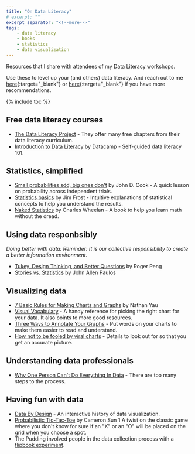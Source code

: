 ```yaml
---
title: "On Data Literacy"
# excerpt: ""
excerpt_separator: "<!--more-->" 
tags: 
    - data literacy
    - books
    - statistics
    - data visualization
---
```


Resources that I share with attendees of my Data Literacy workshops.   
<!--more-->
Use these to level up your (and others) data literacy. And reach out to me [here](https://www.linkedin.com/in/jahnavigh){:target="_blank"} or [here](mailto:jahnavighelani@gmail.com?){:target="_blank"} if you have more recommendations.

{% include toc %}

## Free data literacy courses
- [The Data Literacy Project](https://thedataliteracyproject.org/data-literacy-courses/) - They offer many free chapters from their data literacy curriculum.
- [Introduction to Data Literacy](https://app.datacamp.com/learn/courses/introduction-to-data-literacy) by Datacamp - Self-guided data literacy 101.

<!-- [![image-left]({{ '/images/data-literacy-project-logo.webp' | absolute_url }}){: .align-left}](https://thedataliteracyproject.org/data-literacy-courses/) They offer many free chapters from their data literacy curriculum.

[![image-left]({{ '/images/datacamp-logo.webp' | absolute_url }}){: .align-right}](https://app.datacamp.com/learn/courses/introduction-to-data-literacy) Self-guided data literacy 101. -->

## Statistics, simplified
- [Small probabilities sdd, big ones don't](https://www.johndcook.com/blog/2024/05/10/small-probabilities-add/) by John D. Cook - A quick lesson on probability across independent trials.
- [Statistics basics](https://statisticsbyjim.com/basics/) by Jim Frost - Intuitive explanations of statistical concepts to help you understand the results.
- [Naked Statistics](https://app.thestorygraph.com/books/b166b0c4-ceed-4f92-8e0c-1f167520f12d) by Charles Wheelan - A book to help you learn math without the dread.

## Using data responbsibly
*Doing better with data: Reminder: It is our collective responsibility to create a better information environment.*
- [Tukey, Design Thinking, and Better Questions](https://simplystatistics.org/posts/2019-04-17-tukey-design-thinking-and-better-questions/) by Roger Peng
- [Stories vs. Statistics](https://opinionator.blogs.nytimes.com/2010/10/24/stories-vs-statistics/) by John Allen Paulos

## Visualizing data
- [7 Basic Rules for Making Charts and Graphs](https://flowingdata.com/2010/07/22/7-basic-rules-for-making-charts-and-graphs/) by Nathan Yau
- [Visual Vocabulary](https://github.com/Financial-Times/chart-doctor/tree/main/visual-vocabulary) - A handy reference for picking the right chart for your data. It also points to more good resources.
- [Three Ways to Annotate Your Graphs](https://urban-institute.medium.com/three-ways-to-annotate-your-graphs-d140e04e48ec) - Put words on your charts to make them easier to read and understand.
- [How not to be fooled by viral charts](https://www.noahpinion.blog/p/how-not-to-be-fooled-by-viral-charts) - Details to look out for so that you get an accurate picture.

## Understanding data professionals
- [Why One Person Can't Do Everything In Data](https://nightingaledvs.com/why-one-person-cant-do-everything-in-data/) - There are too many steps to the process.

## Having fun with data
- [Data By Design](https://dataxdesign.io/) - An interactive history of data visualization.
- [Probabilistic Tic-Tac-Toe](https://www.csun.io/2024/06/08/probabilistic-tic-tac-toe.html) by Cameron Sun 1 A twist on the classic game where you don't know for sure if an "X" or an "O" will be placed on the grid when you choose a spot.
- The Pudding involved people in the data collection process with a [flipbook experiment](https://pudding.cool/projects/flipbook/).